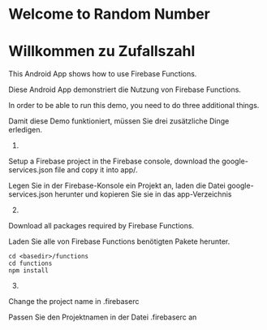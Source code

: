 # Welcome to Random Number
# Willkommen zu Zufallszahl

This Android App shows how to use Firebase Functions.

Diese Android App demonstriert die Nutzung von Firebase Functions.


In order to be able to run this demo, you need to do three additional things.

Damit diese Demo funktioniert, müssen Sie drei zusätzliche Dinge erledigen.


1)


Setup a Firebase project in the Firebase console, download the google-services.json file and copy it into app/.

Legen Sie in der Firebase-Konsole ein Projekt an, laden die Datei google-services.json herunter und kopieren Sie sie in das app-Verzeichnis


2)


Download all packages required by Firebase Functions.

Laden Sie alle von Firebase Functions benötigten Pakete herunter.

~~~~
cd <basedir>/functions
cd functions
npm install
~~~~


3)

Change the project name in .firebaserc

Passen Sie den Projektnamen in der Datei .firebaserc an
